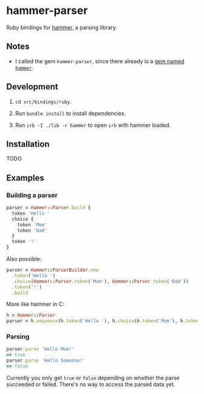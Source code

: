 # hammer-parser

Ruby bindings for [hammer](https://github.com/UpstandingHackers/hammer), a parsing library.


## Notes

* I called the gem `hammer-parser`, since there already is a [gem named `hammer`](https://rubygems.org/gems/hammer).


## Development

1. `cd src/bindings/ruby`.

2. Run `bundle install` to install dependencies.

3. Run `irb -I ./lib -r hammer` to open `irb` with hammer loaded.


## Installation

TODO



## Examples

### Building a parser

```ruby
parser = Hammer::Parser.build {
  token 'Hello '
  choice {
    token 'Mom'
    token 'Dad'
  }
  token '!'
}
```

Also possible:

```ruby
parser = Hammer::ParserBuilder.new
  .token('Hello ')
  .choice(Hammer::Parser.token('Mom'), Hammer::Parser.token('Dad'))
  .token('!')
  .build
```

More like hammer in C:

```ruby
h = Hammer::Parser
parser = h.sequence(h.token('Hello '), h.choice(h.token('Mom'), h.token('Dad')), h.token('!'))
```

### Parsing

```ruby
parser.parse 'Hello Mom!'
=> true
parser.parse 'Hello Someone!'
=> false
```

Currently you only get `true` or `false` depending on whether the parse succeeded or failed.
There's no way to access the parsed data yet.
